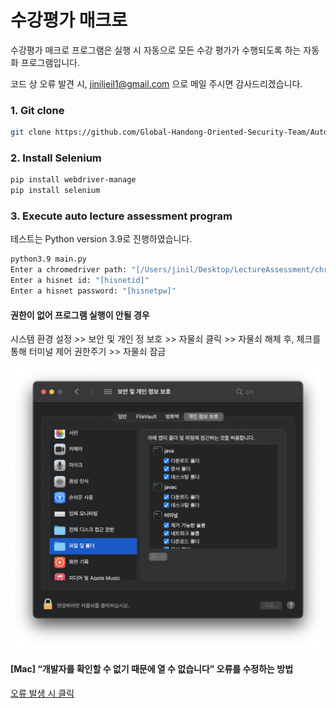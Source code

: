 # 수강평가 매크로
수강평가 매크로 프로그램은 실행 시 자동으로 모든 수강 평가가 수행되도록 하는 자동화 프로그램입니다.

코드 상 오류 발견 시, jiniljeil1@gmail.com 으로 메일 주시면 감사드리겠습니다. 

### 1. Git clone 
```bash 
git clone https://github.com/Global-Handong-Oriented-Security-Team/Automated-Lecture-Assessment.git
``` 

### 2. Install Selenium  

```bash 
pip install webdriver-manage
pip install selenium
``` 

### 3. Execute auto lecture assessment program

테스트는 Python version 3.9로 진행하였습니다. 

```bash
python3.9 main.py
Enter a chromedriver path: "[/Users/jinil/Desktop/LectureAssessment/chromedriver]"
Enter a hisnet id: "[hisnetid]"
Enter a hisnet password: "[hisnetpw]"
```

#### 권한이 없어 프로그램 실행이 안될 경우

시스템 환경 설정 >> 보안 및 개인 정 보호 >> 자물쇠 클릭 >> 자물쇠 해체 후, 체크를 통해 터미널 제어 권한주기 >> 자물쇠 잠금

<img src="img/permission.png"> 

#### [Mac] “개발자를 확인할 수 없기 때문에 열 수 없습니다” 오류를 수정하는 방법

<a href="https://stepsboard.com/ko/mac%EC%97%90%EC%84%9C-%EA%B0%9C%EB%B0%9C%EC%9E%90%EB%A5%BC-%ED%99%95%EC%9D%B8%ED%95%A0-%EC%88%98-%EC%97%86%EA%B8%B0-%EB%95%8C%EB%AC%B8%EC%97%90-%EC%97%B4-%EC%88%98-%EC%97%86%EC%8A%B5%EB%8B%88">오류 발생 시 클릭</img>
